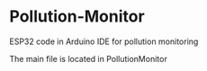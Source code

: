 # Pollution-Monitor
ESP32 code in Arduino IDE for pollution monitoring

The main file is located in PollutionMonitor
